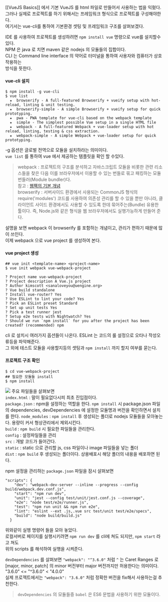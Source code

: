 [[VueJS Basics]] 에서 기본 VueJS 를 html 파일로 만들어서 사용하는 법을 익혔다.  
그러나 실제로 프로젝트를 하기 위해서는 프레임워크 형식으로 프로젝트를 구성해야한다.  
여기서는 vue-cli를 통하여 기본환경 셋팅 및 프레임워크 구조를 살펴보겠다.  

IDE 를 사용하여 프로젝트를 생성하려면 `npm install vue` 명령으로 vue를 설치할수있다.  
NPM 은 java 로 치면 maven 같은 nodejs 의 모듈들의 집합이다.  
CLI 는 Command line interface 의 약어로 터미널을 통하여 사용자와 컴퓨터가 상호작용하는  
방식을 뜻한다.  

#### vue-cli 설치
```
$ npm install -g vue-cli
$ vue list
  ★  browserify - A full-featured Browserify + vueify setup with hot-reload, linting & unit testing.
  ★  browserify-simple - A simple Browserify + vueify setup for quick prototyping.
  ★  pwa - PWA template for vue-cli based on the webpack template
  ★  simple - The simplest possible Vue setup in a single HTML file
  ★  webpack - A full-featured Webpack + vue-loader setup with hot reload, linting, testing & css extraction.
  ★  webpack-simple - A simple Webpack + vue-loader setup for quick prototyping.
```
-g 옵션은 글로벌 전역으로 모듈을 설치하라는 의미이다.  
`vue list` 를 통하여 vue 에서 제공하는 템플릿을 확인 할 수있다.  
> webpack : 프로젝트의 구조를 분석하고 자바스크립트 모듈을 비롯한 관련 리소스들을 찾은 다음 이를 브라우저에서 이용할 수 있는 번들로 묶고 패킹하는 모듈 번들러(Module bundler)다.  
> 참고 : [웹팩의 기본 개념](http://blog.jeonghwan.net/js/2017/05/15/webpack.html)  
> browserify : 서버사이드 환경에서 사용되는 CommonJS 형식의 require('modules') 코드를 사용하여 의존성 관리를 할 수 있을 뿐만 아니라, 클라이언트 사이드 환경에서도 사용할 수 있도록 한데 묶어주는(Bundle) 유용한 툴이다. 즉, Node.js와 같은 형식을 웹 브라우저에서도 실행가능하게 만들어 준다.  

설명을 보면 webpack 이 browserify 를 포함하는 개념이고, 관리가 편하기 때문에 많이 쓰인다.  
이제 webpack 으로 vue project 를 생성하여 본다.

#### vue project 생성
```
## vue init <template-name> <project-name>
$ vue init webpack vue-webpack-project

? Project name vue-webpack-project
? Project description A Vue.js project
? Author kimscott <sanaloveyou@uengine.org>
? Vue build standalone
? Install vue-router? Yes
? Use ESLint to lint your code? Yes
? Pick an ESLint preset Standard
? Set up unit tests Yes
? Pick a test runner jest
? Setup e2e tests with Nightwatch? Yes
? Should we run `npm install` for you after the project has been created? (recommended) npm
```
cli 로 설치시 여러가지 옵션들이 나온다. ESLint 는 코드의 룰 설정으로 오타나 작성오류등을 파악해준다.  
그 외에 테스트 모듈을 사용할지등의 셋팅과 `npm install` 까지 할지 여부를 묻는다.  

#### 프로젝트 구조 확인 
```
$ cd vue-webpack-project
## 필요한 모듈들 install
$ npm install
```
![](https://raw.githubusercontent.com/wiki/TheOpenCloudEngine/uEngine-cloud/get-started/images/vue-webpack.png)
주요 파일들을 살펴보면  
`index.html` : 말이 필요없다시피 최초 진입점이다.  
`package.json` : npm을 설정하는 역할을 한다. `npm install` 시 package.json 파일의 dependencies, devDependencies 에 설정한 모듈명과 버전을 확인하면서 설치를 한다. 
`node_modules` : `npm install` 후 생성되는 폴더로 nodejs 모듈들을 모아놓는다. 용량이 커서 형상관리에서 제외시킨다.  
`build` : `npm build` 시 필요한 파일들을 관리한다.  
`config` : 설정파일들을 관리  
`src` : 개발 코드가 들어간다.  
`static` : static 으로 관리할 js, css 파일이나 image 파일들을 넣는 폴더  
`dist` : `npm build` 후 생성되는 폴더이다. 상용배포시 해당 폴더의 내용을 배포하면 된다.  

npm 설정을 관리하는 `package.json` 파일을 잠시 살펴보면  
```
"scripts": {
    "dev": "webpack-dev-server --inline --progress --config build/webpack.dev.conf.js",
    "start": "npm run dev",
    "unit": "jest --config test/unit/jest.conf.js --coverage",
    "e2e": "node test/e2e/runner.js",
    "test": "npm run unit && npm run e2e",
    "lint": "eslint --ext .js,.vue src test/unit test/e2e/specs",
    "build": "node build/build.js"
  }
```
위와같이 실헹 명령어 들을 모아 놓았다.  
로컬서버로 페이지를 실행시키려면 `npm run dev` 를 cli에 쳐도 되지만, `npm start` 라고 쳐도  
위의 scripts 를 해석하여 실행을 시켜준다.  

`devDependencies` 를 살펴보면 `"webpack": "^3.6.0"` 처럼 `^` 는 Caret Ranges 로  
[major, minor, patch] 의 minor 버전부터 major 버전까지만 허용한다는 의미이다.  
 "3.6.0" <=  "^3.6.0"  < "4.0.0"  
실제 프로젝트에서는 `"webpack": "3.6.0"` 처럼 정확한 버전을 fix해서 사용하는걸 추천한다.  
> `devDependencies` 의 모듈들중 `babel` 은 ES6 문법을 사용하기 위한 모듈이다.  
